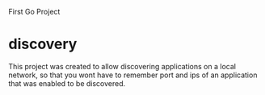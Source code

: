 First Go Project
# discovery

This project was created to allow discovering applications on a local network, so that you wont have to remember port and ips of an application that was enabled to be discovered.
